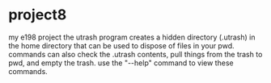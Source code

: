 # project8
my e198 project
the utrash program creates a hidden directory (.utrash) in the home directory that can be used to dispose of files in your pwd. commands can also check the .utrash contents, pull things from the trash to pwd, and empty the trash.
use the "--help" command to view these commands.
